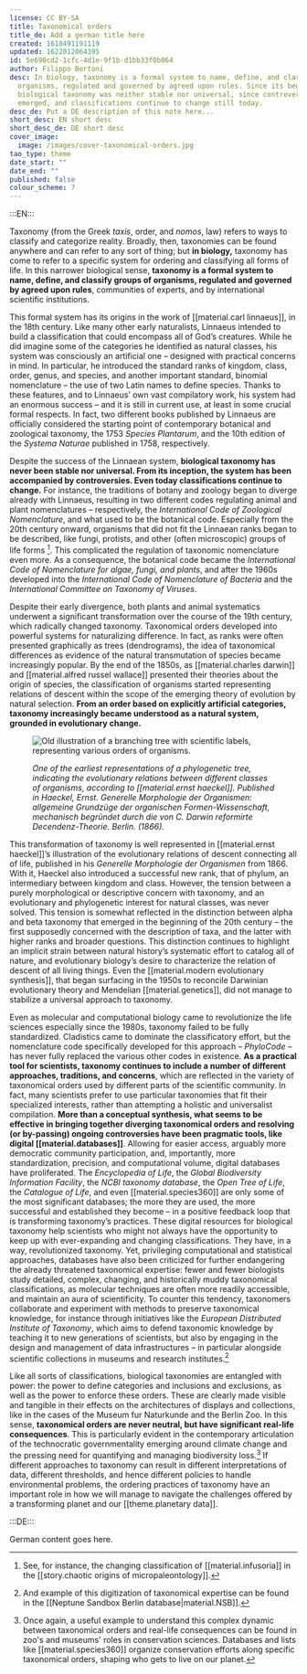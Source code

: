 ```yaml
---
license: CC BY-SA
title: Taxonomical orders
title_de: Add a german title here
created: 1618491191119
updated: 1622012064395
id: 5e690cd2-1cfc-4d1e-9f1b-d1bb33f0b064
author: Filippo Bertoni
desc: In biology, taxonomy is a formal system to name, define, and classify
  organisms, regulated and governed by agreed upon rules. Since its beginning
  biological taxonomy was neither stable nor universal, since controversies
  emerged, and classifications continue to change still today.
desc_de: Put a DE description of this note here...
short_desc: EN short desc
short_desc_de: DE short desc
cover_image:
  image: /images/cover-taxonomical-orders.jpg
tao_type: theme
date_start: ""
date_end: ""
published: false
colour_scheme: 7
---
```


:::EN:::

Taxonomy (from the Greek _taxis_, order, and _nomos_, law) refers to ways to classify and categorize reality. Broadly, then, taxonomies can be found anywhere and can refer to any sort of thing; but **in biology,** taxonomy has come to refer to a specific system for ordering and classifying all forms of life. In this narrower biological sense, **taxonomy is a formal system to name, define, and classify groups of organisms, regulated and governed by agreed upon rules**, communities of experts, and by international scientific institutions.

This formal system has its origins in the work of [[material.carl linnaeus]], in the 18th century. Like many other early naturalists, Linnaeus intended to build a classification that could encompass all of God’s creatures. While he did imagine some of the categories he identified as natural classes, his system was consciously an artificial one – designed with practical concerns in mind. In particular, he introduced the standard ranks of kingdom, class, order, genus, and species, and another important standard, binomial nomenclature – the use of two Latin names to define species. Thanks to these features, and to Linnaeus’ own vast compilatory work, his system had an enormous success – and it is still in current use, at least in some crucial formal respects. In fact, two different books published by Linnaeus are officially considered the starting point of contemporary botanical and zoological taxonomy, the 1753 _Species Plantarum_, and the 10th edition of the _Systema Naturae_ published in 1758, respectively.

Despite the success of the Linnaean system, **biological taxonomy has never been stable nor universal. From its inception, the system has been accompanied by controversies. Even today classifications continue to change.** For instance, the traditions of botany and zoology began to diverge already with Linnaeus, resulting in two different codes regulating animal and plant nomenclatures – respectively, the _International Code of Zoological Nomenclature_, and what used to be the botanical code. Especially from the 20th century onward, organisms that did not fit the Linnaean ranks began to be described, like fungi, protists, and other (often microscopic) groups of life forms [^taxonomy1]. This complicated the regulation of taxonomic nomenclature even more. As a consequence, the botanical code became the _International Code of Nomenclature for algae, fungi, and plants_, and after the 1960s developed into the _International Code of Nomenclature of Bacteria_ and the _International Committee on Taxonomy of Viruses_.

Despite their early divergence, both plants and animal systematics underwent a significant transformation over the course of the 19th century, which radically changed taxonomy. Taxonomical orders developed into powerful systems for naturalizing difference. In fact, as ranks were often presented graphically as trees (dendrograms), the idea of taxonomical differences as evidence of the natural transmutation of species became increasingly popular. By the end of the 1850s, as [[material.charles darwin]] and [[material.alfred russel wallace]] presented their theories about the origin of species, the classification of organisms started representing relations of descent within the scope of the emerging theory of evolution by natural selection. **From an order based on explicitly artificial categories, taxonomy increasingly became understood as a natural system, grounded in evolutionary change.**

<figure>

![Old illustration of a branching tree with scientific labels, representing various orders of organisms.](/images/filo/Haeckel_arbol_bn.png)

<figcaption>

_One of the earliest representations of a phylogenetic tree, indicating the evolutionary relations between different classes of organisms, according to [[material.ernst haeckel]]. Published in Haeckel, Ernst. Generelle Morphologie der Organismen: allgemeine Grundzüge der organischen Formen-Wissenschaft, mechanisch begründet durch die von C. Darwin reformirte Decendenz-Theorie. Berlin. (1866)._

</figcaption>
</figure>

This transformation of taxonomy is well represented in [[material.ernst haeckel]]’s illustration of the evolutionary relations of descent connecting all of life, published in his _Generelle Morphologie der Organismen_ from 1866. With it, Haeckel also introduced a successful new rank, that of phylum, an intermediary between kingdom and class. However, the tension between a purely morphological or descriptive concern with taxonomy, and an evolutionary and phylogenetic interest for natural classes, was never solved. This tension is somewhat reflected in the distinction between alpha and beta taxonomy that emerged in the beginning of the 20th century – the first supposedly concerned with the description of taxa, and the latter with higher ranks and broader questions. This distinction continues to highlight an implicit strain between natural history’s systematic effort to catalog all of nature, and evolutionary biology’s desire to characterize the relation of descent of all living things. Even the [[material.modern evolutionary synthesis]], that began surfacing in the 1950s to reconcile Darwinian evolutionary theory and Mendelian [[material.genetics]], did not manage to stabilize a universal approach to taxonomy.

Even as molecular and computational biology came to revolutionize the life sciences especially since the 1980s, taxonomy failed to be fully standardized. Cladistics came to dominate the classificatory effort, but the nomenclature code specifically developed for this approach – _PhyloCode_ – has never fully replaced the various other codes in existence. **As a practical tool for scientists, taxonomy continues to include a number of different approaches, traditions, and concerns**, which are reflected in the variety of taxonomical orders used by different parts of the scientific community. In fact, many scientists prefer to use particular taxonomies that fit their specialized interests, rather than attempting a holistic and universalist compilation. **More than a conceptual synthesis, what seems to be effective in bringing together diverging taxonomical orders and resolving (or by-passing) ongoing controversies have been pragmatic tools, like digital [[material.databases]]**. Allowing for easier access, arguably more democratic community participation, and, importantly, more standardization, precision, and computational volume, digital databases have proliferated. The _Encyclopedia of Life_, the _Global Biodiversity Information Facility_, the _NCBI taxonomy database_, the _Open Tree of Life_, the _Catalogue of Life_, and even [[material.species360]] are only some of the most significant databases; the more they are used, the more successful and established they become – in a positive feedback loop that is transforming taxonomy’s practices. These digital resources for biological taxonomy help scientists who might not always have the opportunity to keep up with ever-expanding and changing classifications. They have, in a way, revolutionized taxonomy. Yet, privileging computational and statistical approaches, databases have also been criticized for further endangering the already threatened taxonomical expertise: fewer and fewer biologists study detailed, complex, changing, and historically muddy taxonomical classifications, as molecular techniques are often more readily accessible, and maintain an aura of scientificity. To counter this tendency, taxonomers collaborate and experiment with methods to preserve taxonomical knowledge, for instance through initiatives like the _European Distributed Institute of Taxonomy_, which aims to defend taxonomic knowledge by teaching it to new generations of scientists, but also by engaging in the design and management of data infrastructures – in particular alongside scientific collections in museums and research institutes.[^taxonomy2]

Like all sorts of classifications, biological taxonomies are entangled with power: the power to define categories and inclusions and exclusions, as well as the power to enforce these orders. These are clearly made visible and tangible in their effects on the architectures of displays and collections, like in the cases of the Museum fur Naturkunde and the Berlin Zoo. In this sense, **taxonomical orders are never neutral, but have significant real-life consequences**. This is particularly evident in the contemporary articulation of the technocratic governmentality emerging around climate change and the pressing need for quantifying and managing biodiversity loss.[^taxonomy3] If different approaches to taxonomy can result in different interpretations of data, different thresholds, and hence different policies to handle environmental problems, the ordering practices of taxonomy have an important role in how we will manage to navigate the challenges offered by a transforming planet and our [[theme.planetary data]].


[^taxonomy1]: See, for instance, the changing classification of [[material.infusoria]] in the [[story.chaotic origins of micropaleontology]].

[^taxonomy2]: And example of this digitization of taxonomical expertise can be found in the [[Neptune Sandbox Berlin database|material.NSB]].

[^taxonomy3]: Once again, a useful example to understand this complex dynamic between taxonomical orders and real-life consequences can be found in zoo's and museums' roles in conservation sciences. Databases and lists like [[material.species360]] organize conservation efforts along specific taxonomical orders, shaping who gets to live on our planet.

:::DE:::

German content goes here.
